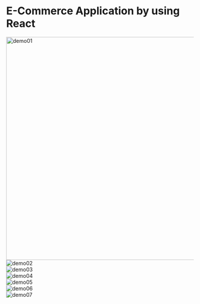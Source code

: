 # E-Commerce Application by using React

<img src="./demo/demo01.gif"  alt="demo01" height="600px" width= "600px"/>

<br />
<img src="./demo/demo01.gif"  alt="demo02"/>
<br />
<img src="./demo/demo01.gif"  alt="demo03"/>
<br />
<img src="./demo/demo01.gif"  alt="demo04"/>
<br />
<img src="./demo/demo01.gif"  alt="demo05"/>
<br />
<img src="./demo/demo01.gif"  alt="demo06"/>
<br />
<img src="./demo/demo01.gif"  alt="demo07"/>
<br />


